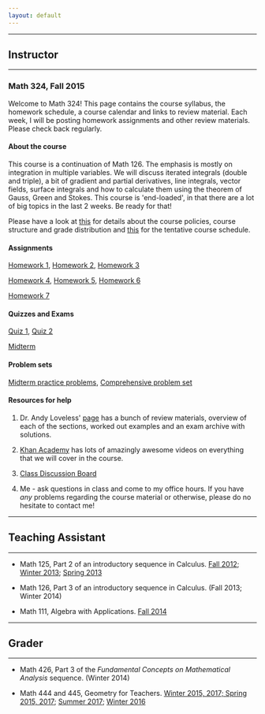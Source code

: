```yaml
---
layout: default
---
```

----------------
## Instructor
----------

### Math 324, Fall 2015
Welcome to Math 324! This page contains the course syllabus, the homework schedule, a course calendar and links to review material. 
Each week, I will be posting homework assignments and other review materials. Please check back regularly.

#### About the course

This course is a continuation of Math 126. The emphasis is mostly
on integration in multiple variables. We will discuss  iterated integrals (double and
triple), a bit of gradient and partial derivatives, line integrals, vector fields, surface integrals and  how to calculate
them using the theorem of Gauss, Green and Stokes. This course is 'end-loaded', in that there
are a lot of big topics in the last 2 weeks. Be ready for that!

Please have a look at [this](documents/syllabus_math_324_fall_2015.pdf) for details about the course policies, course structure and grade distribution and [this](documents/CourseSchedulefall15.pdf) for the tentative course schedule.

#### Assignments

[Homework 1](documents/math324fall2015hw1.pdf), [Homework 2](documents/math324fall2015hw2.pdf), [Homework 3](documents/math324fall2015hw3.pdf)

[Homework 4](documents/math324fall2015hw4.pdf), [Homework 5](documents/math324fall2015hw1.pdf), [Homework 6](documents/math324fall2015hw1.pdf)

[Homework 7](documents/math324fall2015hw1.pdf)

#### Quizzes and Exams

[Quiz 1](documents/Quiz1math324fall2015.pdf), [Quiz 2](documents/Quiz2math324fall2015.pdf)

[Midterm](documents/MidtermSolutions.pdf)

#### Problem sets

[Midterm practice problems](documents/practicemidtermmath324fall15.pdf), [Comprehensive problem set](documents/ReviewProblemsfall15.pdf)

#### Resources for help

1. Dr. Andy Loveless' [page](https://sites.math.washington.edu/~aloveles/ArchivedMaterials/Math324/index.html) has a bunch
of review materials, overview of each of the sections, worked out examples and an exam archive with solutions. 

2. [Khan Academy](https://www.khanacademy.org/math/multivariable-calculus) has lots of amazingly awesome videos on everything 
that we will cover in the course. 

3. [Class Discussion Board](https://catalyst.uw.edu/catalyst/chooser/facb31d100d5df47192f587514e8c920)

4.  Me - ask questions in class and come to my office hours. If you have *any* problems regarding the course material or otherwise, 
please do no hesitate to contact me!

-----------------
## Teaching Assistant
------------------
* Math 125, Part 2 of an introductory sequence in Calculus. [Fall 2012](https://sites.math.washington.edu/~yuan/class/M125A12/index.html); [Winter 2013](https://sites.math.washington.edu/~ep2/classes/125/125.html); [Spring 2013](https://sites.math.washington.edu/~aloveles/Math125Spring2013/index.html)

* Math 126, Part 3 of an introductory sequence in Calculus. (Fall 2013; Winter 2014)

* Math 111, Algebra with Applications. [Fall 2014](https://sites.math.washington.edu/~aloveles/Math111Fall2014/index.html)

------------------------
## Grader
--------------------
* Math 426, Part 3 of the *Fundamental Concepts on Mathematical Analysis* sequence. (Winter 2014)

* Math 444 and 445, Geometry for Teachers. [Winter 2015, 2017; Spring 2015, 2017](https://sites.math.washington.edu/~lee/Courses/archives.html); [Summer 2017](https://sites.math.washington.edu/~lee/Courses/444-5-2017/); [Winter 2016](http://faculty.washington.edu/chirva/Math444_Winter2016/math444.html)
<br>
<br>


